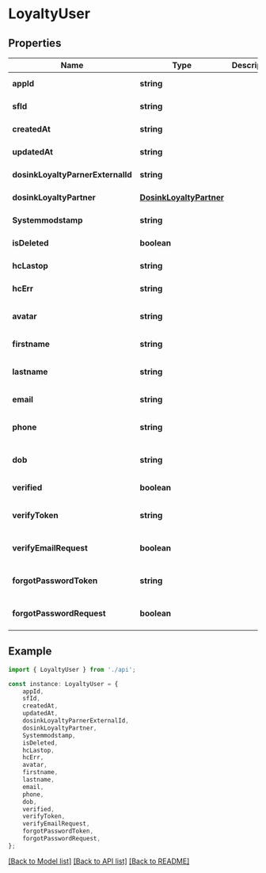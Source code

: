 # LoyaltyUser


## Properties

Name | Type | Description | Notes
------------ | ------------- | ------------- | -------------
**appId** | **string** |  | [default to undefined]
**sfId** | **string** |  | [default to undefined]
**createdAt** | **string** |  | [default to undefined]
**updatedAt** | **string** |  | [default to undefined]
**dosinkLoyaltyParnerExternalId** | **string** |  | [default to undefined]
**dosinkLoyaltyPartner** | [**DosinkLoyaltyPartner**](DosinkLoyaltyPartner.md) |  | [default to undefined]
**Systemmodstamp** | **string** |  | [default to undefined]
**isDeleted** | **boolean** |  | [default to undefined]
**hcLastop** | **string** |  | [default to undefined]
**hcErr** | **string** |  | [default to undefined]
**avatar** | **string** |  | [optional] [default to undefined]
**firstname** | **string** |  | [default to undefined]
**lastname** | **string** |  | [optional] [default to undefined]
**email** | **string** |  | [default to undefined]
**phone** | **string** |  | [optional] [default to undefined]
**dob** | **string** |  | [optional] [default to undefined]
**verified** | **boolean** |  | [default to undefined]
**verifyToken** | **string** |  | [optional] [default to undefined]
**verifyEmailRequest** | **boolean** |  | [optional] [default to undefined]
**forgotPasswordToken** | **string** |  | [optional] [default to undefined]
**forgotPasswordRequest** | **boolean** |  | [optional] [default to undefined]

## Example

```typescript
import { LoyaltyUser } from './api';

const instance: LoyaltyUser = {
    appId,
    sfId,
    createdAt,
    updatedAt,
    dosinkLoyaltyParnerExternalId,
    dosinkLoyaltyPartner,
    Systemmodstamp,
    isDeleted,
    hcLastop,
    hcErr,
    avatar,
    firstname,
    lastname,
    email,
    phone,
    dob,
    verified,
    verifyToken,
    verifyEmailRequest,
    forgotPasswordToken,
    forgotPasswordRequest,
};
```

[[Back to Model list]](../README.md#documentation-for-models) [[Back to API list]](../README.md#documentation-for-api-endpoints) [[Back to README]](../README.md)
